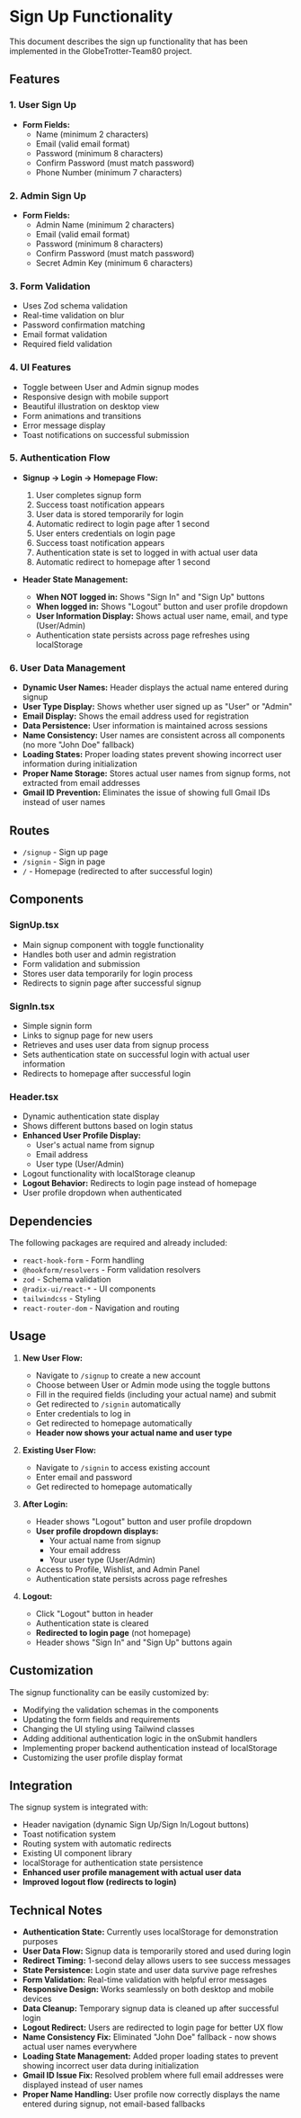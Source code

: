# Sign Up Functionality

This document describes the sign up functionality that has been implemented in the GlobeTrotter-Team80 project.

## Features

### 1. User Sign Up
- **Form Fields:**
  - Name (minimum 2 characters)
  - Email (valid email format)
  - Password (minimum 8 characters)
  - Confirm Password (must match password)
  - Phone Number (minimum 7 characters)

### 2. Admin Sign Up
- **Form Fields:**
  - Admin Name (minimum 2 characters)
  - Email (valid email format)
  - Password (minimum 8 characters)
  - Confirm Password (must match password)
  - Secret Admin Key (minimum 6 characters)

### 3. Form Validation
- Uses Zod schema validation
- Real-time validation on blur
- Password confirmation matching
- Email format validation
- Required field validation

### 4. UI Features
- Toggle between User and Admin signup modes
- Responsive design with mobile support
- Beautiful illustration on desktop view
- Form animations and transitions
- Error message display
- Toast notifications on successful submission

### 5. Authentication Flow
- **Signup → Login → Homepage Flow:**
  1. User completes signup form
  2. Success toast notification appears
  3. User data is stored temporarily for login
  4. Automatic redirect to login page after 1 second
  5. User enters credentials on login page
  6. Success toast notification appears
  7. Authentication state is set to logged in with actual user data
  8. Automatic redirect to homepage after 1 second

- **Header State Management:**
  - **When NOT logged in:** Shows "Sign In" and "Sign Up" buttons
  - **When logged in:** Shows "Logout" button and user profile dropdown
  - **User Information Display:** Shows actual user name, email, and type (User/Admin)
  - Authentication state persists across page refreshes using localStorage

### 6. User Data Management
- **Dynamic User Names:** Header displays the actual name entered during signup
- **User Type Display:** Shows whether user signed up as "User" or "Admin"
- **Email Display:** Shows the email address used for registration
- **Data Persistence:** User information is maintained across sessions
- **Name Consistency:** User names are consistent across all components (no more "John Doe" fallback)
- **Loading States:** Proper loading states prevent showing incorrect user information during initialization
- **Proper Name Storage:** Stores actual user names from signup forms, not extracted from email addresses
- **Gmail ID Prevention:** Eliminates the issue of showing full Gmail IDs instead of user names

## Routes

- `/signup` - Sign up page
- `/signin` - Sign in page
- `/` - Homepage (redirected to after successful login)

## Components

### SignUp.tsx
- Main signup component with toggle functionality
- Handles both user and admin registration
- Form validation and submission
- Stores user data temporarily for login process
- Redirects to signin page after successful signup

### SignIn.tsx
- Simple signin form
- Links to signup page for new users
- Retrieves and uses user data from signup process
- Sets authentication state on successful login with actual user information
- Redirects to homepage after successful login

### Header.tsx
- Dynamic authentication state display
- Shows different buttons based on login status
- **Enhanced User Profile Display:**
  - User's actual name from signup
  - Email address
  - User type (User/Admin)
- Logout functionality with localStorage cleanup
- **Logout Behavior:** Redirects to login page instead of homepage
- User profile dropdown when authenticated

## Dependencies

The following packages are required and already included:
- `react-hook-form` - Form handling
- `@hookform/resolvers` - Form validation resolvers
- `zod` - Schema validation
- `@radix-ui/react-*` - UI components
- `tailwindcss` - Styling
- `react-router-dom` - Navigation and routing

## Usage

1. **New User Flow:**
   - Navigate to `/signup` to create a new account
   - Choose between User or Admin mode using the toggle buttons
   - Fill in the required fields (including your actual name) and submit
   - Get redirected to `/signin` automatically
   - Enter credentials to log in
   - Get redirected to homepage automatically
   - **Header now shows your actual name and user type**

2. **Existing User Flow:**
   - Navigate to `/signin` to access existing account
   - Enter email and password
   - Get redirected to homepage automatically

3. **After Login:**
   - Header shows "Logout" button and user profile dropdown
   - **User profile dropdown displays:**
     - Your actual name from signup
     - Your email address
     - Your user type (User/Admin)
   - Access to Profile, Wishlist, and Admin Panel
   - Authentication state persists across page refreshes

4. **Logout:**
   - Click "Logout" button in header
   - Authentication state is cleared
   - **Redirected to login page** (not homepage)
   - Header shows "Sign In" and "Sign Up" buttons again

## Customization

The signup functionality can be easily customized by:
- Modifying the validation schemas in the components
- Updating the form fields and requirements
- Changing the UI styling using Tailwind classes
- Adding additional authentication logic in the onSubmit handlers
- Implementing proper backend authentication instead of localStorage
- Customizing the user profile display format

## Integration

The signup system is integrated with:
- Header navigation (dynamic Sign Up/Sign In/Logout buttons)
- Toast notification system
- Routing system with automatic redirects
- Existing UI component library
- localStorage for authentication state persistence
- **Enhanced user profile management with actual user data**
- **Improved logout flow (redirects to login)**

## Technical Notes

- **Authentication State:** Currently uses localStorage for demonstration purposes
- **User Data Flow:** Signup data is temporarily stored and used during login
- **Redirect Timing:** 1-second delay allows users to see success messages
- **State Persistence:** Login state and user data survive page refreshes
- **Form Validation:** Real-time validation with helpful error messages
- **Responsive Design:** Works seamlessly on both desktop and mobile devices
- **Data Cleanup:** Temporary signup data is cleaned up after successful login
- **Logout Redirect:** Users are redirected to login page for better UX flow
- **Name Consistency Fix:** Eliminated "John Doe" fallback - now shows actual user names everywhere
- **Loading State Management:** Added proper loading states to prevent showing incorrect user data during initialization
- **Gmail ID Issue Fix:** Resolved problem where full email addresses were displayed instead of user names
- **Proper Name Handling:** User profile now correctly displays the name entered during signup, not email-based fallbacks
